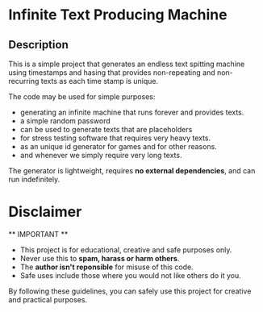 # Infinite Text Producing Machine
## Description 
This is a simple project that generates an endless text spitting machine using timestamps and hasing that provides non-repeating and non-recurring texts as each time stamp is unique.

The code may be used for simple purposes:
  - generating an infinite machine that runs forever and provides texts.
  - a simple random password
  - can be used to generate texts that are placeholders 
  - for stress testing software that requires very heavy texts.
  - as an unique id generator for games and for other reasons.
  - and whenever we simply require very long texts.


The generator is lightweight, requires **no external dependencies**, and can run indefinitely.

# Disclaimer
** IMPORTANT **
- This project is for educational, creative and safe purposes only.
- Never use this to **spam, harass or harm others**.
- The **author isn't reponsible** for misuse of this code.
- Safe uses include those where you would not like others do it you.

By following these guidelines, you can safely use this project for creative and practical purposes.
